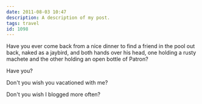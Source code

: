 ```yaml
---
date: 2011-08-03 10:47
description: A description of my post.
tags: travel
id: 1098
---
```

Have you ever come back from a nice dinner to find a friend in the pool out back, naked as a jaybird, and both hands over his head, one holding a rusty machete and the other holding an open bottle of Patron?

Have you?

Don't you wish you vacationed with me?

Don't you wish I blogged more often?

